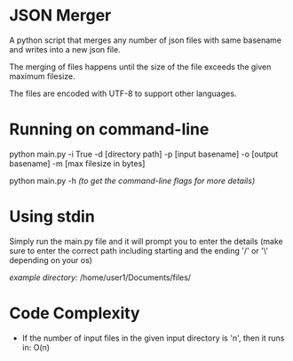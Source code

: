 # JSON Merger 
 A python script that merges any number of json files with same basename and writes into a new json file.
 
 The merging of files happens until the size of the file exceeds the given maximum filesize.
 
 The files are encoded with UTF-8 to support other languages. 

# Running on command-line
 python main.py -i True -d [directory path] -p [input basename] -o [output basename] -m [max filesize in bytes]
 
 python main.py -h *(to get the command-line flags for more details)*

# Using stdin

 Simply run the main.py file and it will prompt you to enter the details (make sure to enter the correct path including starting and the ending '/' or '\\' depending on your os)
 
 _example directory:_
      /home/user1/Documents/files/
      
 

# Code Complexity

- If the number of input files in the given input directory  is 'n', then it runs in:  O(n)


